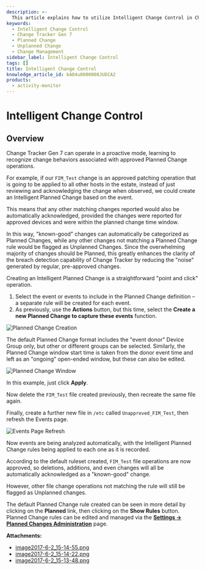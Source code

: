 ```yaml
---
description: >-
  This article explains how to utilize Intelligent Change Control in Change Tracker Gen 7 to automate the acknowledgment of planned changes.
keywords:
  - Intelligent Change Control
  - Change Tracker Gen 7
  - Planned Change
  - Unplanned Change
  - Change Management
sidebar_label: Intelligent Change Control
tags: []
title: Intelligent Change Control
knowledge_article_id: kA04u0000000JUDCA2
products:
  - activity-monitor
---
```


# Intelligent Change Control

## Overview

Change Tracker Gen 7 can operate in a proactive mode, learning to recognize change behaviors associated with approved Planned Change operations.

For example, if our `FIM_Test` change is an approved patching operation that is going to be applied to all other hosts in the estate, instead of just reviewing and acknowledging the change when observed, we could create an Intelligent Planned Change based on the event.

This means that any other matching changes reported would also be automatically acknowledged, provided the changes were reported for approved devices and were within the planned change time window.

In this way, "known-good" changes can automatically be categorized as Planned Changes, while any other changes not matching a Planned Change rule would be flagged as Unplanned Changes. Since the overwhelming majority of changes should be Planned, this greatly enhances the clarity of the breach detection capability of Change Tracker by reducing the "noise" generated by regular, pre-approved changes.

Creating an Intelligent Planned Change is a straightforward "point and click" operation.

1. Select the event or events to include in the Planned Change definition – a separate rule will be created for each event.
2. As previously, use the **Actions** button, but this time, select the **Create a new Planned Change to capture these events** function.

![Planned Change Creation](https://nwxcorp--c.na147.content.force.com/sfc/dist/version/download/?oid=00D7000000091pB&ids=0684u00000LdK2J&d=%2Fa%2F4u000000LzhQ%2FSEvUitFHr4KrbwP.wQPrmgBH4.RL1RDDfo4eJecOvSg&asPdf=false)

The default Planned Change format includes the "event donor" Device Group only, but other or different groups can be selected. Similarly, the Planned Change window start time is taken from the donor event time and left as an "ongoing" open-ended window, but these can also be edited.

![Planned Change Window](https://nwxcorp--c.na147.content.force.com/sfc/dist/version/download/?oid=00D7000000091pB&ids=0684u00000LdK2O&d=%2Fa%2F4u000000LzhV%2FB5ownZYv6ZTC61Jn26cifeTXMvlpGGeQgg0TIbp0RVU&asPdf=false)

In this example, just click **Apply**.

Now delete the `FIM_Test` file created previously, then recreate the same file again.

Finally, create a further new file in `/etc` called `Unapproved_FIM_Test`, then refresh the Events page.

![Events Page Refresh](https://nwxcorp--c.na147.content.force.com/sfc/dist/version/download/?oid=00D7000000091pB&ids=0684u00000LdK8W&d=%2Fa%2F4u000000Lzha%2F7sZVKfC8XkeCTEdh1mEkWOiEjTOtRmW8mVW7n7143FQ&asPdf=false)

Now events are being analyzed automatically, with the Intelligent Planned Change rules being applied to each one as it is recorded.

According to the default ruleset created, `FIM_Test` file operations are now approved, so deletions, additions, and even changes will all be automatically acknowledged as a "known-good" change.

However, other file change operations not matching the rule will still be flagged as Unplanned changes.

The default Planned Change rule created can be seen in more detail by clicking on the **Planned** link, then clicking on the **Show Rules** button. Planned Change rules can be edited and managed via the **[Settings → Planned Changes Administration](https://kb.netwrix.com/8091)** page.

**Attachments:**
- [image2017-6-2_15-14-55.png](https://nwxcorp--c.na147.content.force.com/sfc/dist/version/download/?oid=00D7000000091pB&ids=0684u00000LdJsS&d=%2Fa%2F4u000000Lzhu%2F57ssrwcGMSUMCk9rf6uUXWC_W99PDPj5tZhcfaBkNBo&asPdf=false)
- [image2017-6-2_15-14-22.png](https://nwxcorp--c.na147.content.force.com/sfc/dist/version/download/?oid=00D7000000091pB&ids=0684u00000LdKDo&d=%2Fa%2F4u000000LzPD%2FUm547tiuuKytNgCNp3K_MCgkIFnxTpSwWKI6iDd_Viw&asPdf=false)
- [image2017-6-2_15-13-48.png](https://nwxcorp--c.na147.content.force.com/sfc/dist/version/download/?oid=00D7000000091pB&ids=0684u00000LdKB5&d=%2Fa%2F4u000000Lzf1%2F5svaQ9GwXnMHT1QyWyrXysBkwejQfuTh1vaKSsQXBxU&asPdf=false)